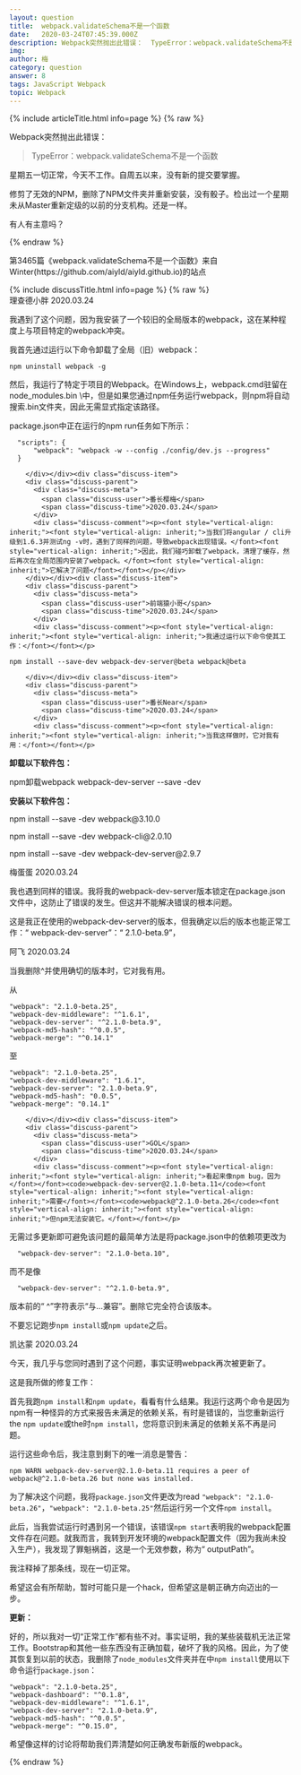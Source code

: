 ```yaml
---
layout: question
title:  webpack.validateSchema不是一个函数
date:   2020-03-24T07:45:39.000Z
description: Webpack突然抛出此错误：  TypeError：webpack.validateSchema不是一个函数星期五一切正常，今天不工作。自周...
img: 
author: 梅
category: question
answer: 8
tags: JavaScript Webpack
topic: Webpack
---
```

<div class="article-root">
  <div class="article">
    {% include articleTitle.html info=page %}
    {% raw %}
    <div class="article-content"><p><font style="vertical-align: inherit;"><font style="vertical-align: inherit;">Webpack突然抛出此错误：</font></font></p>

<blockquote>
  <p><font style="vertical-align: inherit;"><font style="vertical-align: inherit;">TypeError：webpack.validateSchema不是一个函数</font></font></p>
</blockquote>

<p><font style="vertical-align: inherit;"><font style="vertical-align: inherit;">星期五一切正常，今天不工作。</font><font style="vertical-align: inherit;">自周五以来，没有新的提交要掌握。</font></font></p>

<p><font style="vertical-align: inherit;"><font style="vertical-align: inherit;">修剪了无效的NPM，删除了NPM文件夹并重新安装，没有骰子。</font><font style="vertical-align: inherit;">检出过一个星期未从Master重新定级的以前的分支机构。</font><font style="vertical-align: inherit;">还是一样。</font></font></p>

<p><font style="vertical-align: inherit;"><font style="vertical-align: inherit;">有人有主意吗？</font></font></p></div>
    {% endraw %}
  </div>
  <p class="winter_mark">第3465篇《webpack.validateSchema不是一个函数》来自Winter(https://github.com/aiyld/aiyld.github.io)的站点</p>
  <div class="discuss-wrapper">
    {% include discussTitle.html info=page %}
    {% raw %}
    <div class="discuss-item">
        <div class="discuss-parent">
          <div class="discuss-meta">
            <span class="discuss-user">理查德小胖</span>
            <span class="discuss-time">2020.03.24</span>
          </div>
          <div class="discuss-comment"><p><font style="vertical-align: inherit;"><font style="vertical-align: inherit;">我遇到了这个问题，因为我安装了一个较旧的全局版本的webpack，这在某种程度上与项目特定的webpack冲突。</font></font></p>

<p><font style="vertical-align: inherit;"><font style="vertical-align: inherit;">我首先通过运行以下命令卸载了全局（旧）webpack：</font></font></p>

<pre><code>npm uninstall webpack -g
</code></pre>

<p><font style="vertical-align: inherit;"><font style="vertical-align: inherit;">然后，我运行了特定于项目的Webpack。</font><font style="vertical-align: inherit;">在Windows上，webpack.cmd驻留在node_modules.bin \中，但是如果您通过npm任务运行webpack，则npm将自动搜索.bin文件夹，因此无需显式指定该路径。</font></font></p>

<p><font style="vertical-align: inherit;"><font style="vertical-align: inherit;">package.json中正在运行的npm run任务如下所示：</font></font></p>

<pre><code>  "scripts": {<font></font>
      "webpack": "webpack -w --config ./config/dev.js --progress"<font></font>
  }<font></font>
</code></pre></div>
        </div></div><div class="discuss-item">
        <div class="discuss-parent">
          <div class="discuss-meta">
            <span class="discuss-user">番长樱梅</span>
            <span class="discuss-time">2020.03.24</span>
          </div>
          <div class="discuss-comment"><p><font style="vertical-align: inherit;"><font style="vertical-align: inherit;">当我们将angular / cli升级到1.6.3并测试ng -v时，遇到了同样的问题，导致webpack出现错误。</font><font style="vertical-align: inherit;">因此，我们碰巧卸载了webpack，清理了缓存，然后再次在全局范围内安装了webpack。</font><font style="vertical-align: inherit;">它解决了问题</font></font></p></div>
        </div></div><div class="discuss-item">
        <div class="discuss-parent">
          <div class="discuss-meta">
            <span class="discuss-user">前端猿小哥</span>
            <span class="discuss-time">2020.03.24</span>
          </div>
          <div class="discuss-comment"><p><font style="vertical-align: inherit;"><font style="vertical-align: inherit;">我通过运行以下命令使其工作：</font></font></p>

<pre><code>npm install --save-dev webpack-dev-server@beta webpack@beta
</code></pre></div>
        </div></div><div class="discuss-item">
        <div class="discuss-parent">
          <div class="discuss-meta">
            <span class="discuss-user">番长Near</span>
            <span class="discuss-time">2020.03.24</span>
          </div>
          <div class="discuss-comment"><p><font style="vertical-align: inherit;"><font style="vertical-align: inherit;">当我这样做时，它对我有用：</font></font></p>

<p><strong><font style="vertical-align: inherit;"><font style="vertical-align: inherit;">卸载以下软件包：</font></font></strong></p>

<p><font style="vertical-align: inherit;"><font style="vertical-align: inherit;">npm卸载webpack webpack-dev-server --save -dev</font></font></p>

<p><strong><font style="vertical-align: inherit;"><font style="vertical-align: inherit;">安装以下软件包：</font></font></strong></p>

<p><font style="vertical-align: inherit;"><font style="vertical-align: inherit;">npm install --save -dev webpack@3.10.0</font></font></p>

<p><font style="vertical-align: inherit;"><font style="vertical-align: inherit;">npm install --save -dev webpack-cli@2.0.10</font></font></p>

<p><font style="vertical-align: inherit;"><font style="vertical-align: inherit;">npm install --save -dev webpack-dev-server@2.9.7</font></font></p></div>
        </div></div><div class="discuss-item">
        <div class="discuss-parent">
          <div class="discuss-meta">
            <span class="discuss-user">梅蛋蛋</span>
            <span class="discuss-time">2020.03.24</span>
          </div>
          <div class="discuss-comment"><p><font style="vertical-align: inherit;"><font style="vertical-align: inherit;">我也遇到同样的错误。</font><font style="vertical-align: inherit;">我将我的webpack-dev-server版本锁定在package.json文件中，这防止了错误的发生。</font><font style="vertical-align: inherit;">但这并不能解决错误的根本问题。</font></font></p>

<p><font style="vertical-align: inherit;"><font style="vertical-align: inherit;">这是我正在使用的webpack-dev-server的版本，但我确定以后的版本也能正常工作：“ webpack-dev-server”：“ 2.1.0-beta.9”，</font></font></p></div>
        </div></div><div class="discuss-item">
        <div class="discuss-parent">
          <div class="discuss-meta">
            <span class="discuss-user">阿飞</span>
            <span class="discuss-time">2020.03.24</span>
          </div>
          <div class="discuss-comment"><p><font style="vertical-align: inherit;"><font style="vertical-align: inherit;">当我删除^并使用确切的版本时，它对我有用。</font></font></p>

<p><font style="vertical-align: inherit;"><font style="vertical-align: inherit;">从 </font></font></p>

<pre><code>"webpack": "2.1.0-beta.25",<font></font>
"webpack-dev-middleware": "^1.6.1",<font></font>
"webpack-dev-server": "^2.1.0-beta.9",<font></font>
"webpack-md5-hash": "^0.0.5",<font></font>
"webpack-merge": "^0.14.1"<font></font>
</code></pre>

<p><font style="vertical-align: inherit;"><font style="vertical-align: inherit;">至 </font></font></p>

<pre><code>"webpack": "2.1.0-beta.25",<font></font>
"webpack-dev-middleware": "1.6.1",<font></font>
"webpack-dev-server": "2.1.0-beta.9",<font></font>
"webpack-md5-hash": "0.0.5",<font></font>
"webpack-merge": "0.14.1"<font></font>
</code></pre></div>
        </div></div><div class="discuss-item">
        <div class="discuss-parent">
          <div class="discuss-meta">
            <span class="discuss-user">GOL</span>
            <span class="discuss-time">2020.03.24</span>
          </div>
          <div class="discuss-comment"><p><font style="vertical-align: inherit;"><font style="vertical-align: inherit;">看起来像npm bug，因为</font></font><code>webpack-dev-server@2.1.0-beta.11</code><font style="vertical-align: inherit;"><font style="vertical-align: inherit;">需要</font></font><code>webpack@^2.1.0-beta.26</code><font style="vertical-align: inherit;"><font style="vertical-align: inherit;">但npm无法安装它。</font></font></p>

<p><font style="vertical-align: inherit;"><font style="vertical-align: inherit;">无需过多更新即可避免该问题的最简单方法是将package.json中的依赖项更改为</font></font></p>

<pre><code>  "webpack-dev-server": "2.1.0-beta.10",
</code></pre>

<p><font style="vertical-align: inherit;"><font style="vertical-align: inherit;">而不是像</font></font></p>

<pre><code>  "webpack-dev-server": "^2.1.0-beta.9",
</code></pre>

<p><font style="vertical-align: inherit;"><font style="vertical-align: inherit;">版本前的“ ^”字符表示“与...兼容”。</font><font style="vertical-align: inherit;">删除它完全符合该版本。</font></font></p>

<p><font style="vertical-align: inherit;"><font style="vertical-align: inherit;">不要忘记跑步</font></font><code>npm install</code><font style="vertical-align: inherit;"><font style="vertical-align: inherit;">或</font></font><code>npm update</code><font style="vertical-align: inherit;"><font style="vertical-align: inherit;">之后。</font></font></p></div>
        </div></div><div class="discuss-item">
        <div class="discuss-parent">
          <div class="discuss-meta">
            <span class="discuss-user">凯达蒙</span>
            <span class="discuss-time">2020.03.24</span>
          </div>
          <div class="discuss-comment"><p><font style="vertical-align: inherit;"><font style="vertical-align: inherit;">今天，我几乎与您同时遇到了这个问题，事实证明webpack再次被更新了。</font></font></p>

<p><font style="vertical-align: inherit;"><font style="vertical-align: inherit;">这是我所做的修复工作：</font></font></p>

<p><font style="vertical-align: inherit;"><font style="vertical-align: inherit;">首先我跑</font></font><code>npm install</code><font style="vertical-align: inherit;"><font style="vertical-align: inherit;">和</font></font><code>npm update</code><font style="vertical-align: inherit;"><font style="vertical-align: inherit;">，看看有什么结果。</font><font style="vertical-align: inherit;">我运行这两个命令是因为npm有一种怪异的方式来报告未满足的依赖关系，有时是错误的，当您重新运行the </font></font><code>npm update</code><font style="vertical-align: inherit;"><font style="vertical-align: inherit;">或the时</font></font><code>npm install</code><font style="vertical-align: inherit;"><font style="vertical-align: inherit;">，您将意识到未满足的依赖关系不再是问题。</font></font></p>

<p><font style="vertical-align: inherit;"><font style="vertical-align: inherit;">运行这些命令后，我注意到剩下的唯一消息是警告：</font></font></p>

<p><code>npm WARN webpack-dev-server@2.1.0-beta.11 requires a peer of webpack@^2.1.0-beta.26 but none was installed.</code></p>

<p><font style="vertical-align: inherit;"><font style="vertical-align: inherit;">为了解决这个问题，我将</font></font><code>package.json</code><font style="vertical-align: inherit;"><font style="vertical-align: inherit;">文件</font><font style="vertical-align: inherit;">更改</font><font style="vertical-align: inherit;">为read </font></font><code>"webpack": "2.1.0-beta.26"</code><font style="vertical-align: inherit;"><font style="vertical-align: inherit;">，</font></font><code>"webpack": "2.1.0-beta.25"</code><font style="vertical-align: inherit;"><font style="vertical-align: inherit;">然后运行另一个文件</font></font><code>npm install</code><font style="vertical-align: inherit;"><font style="vertical-align: inherit;">。</font></font></p>

<p><font style="vertical-align: inherit;"><font style="vertical-align: inherit;">此后，当我尝试运行时遇到另一个错误，该错误</font></font><code>npm start</code><font style="vertical-align: inherit;"><font style="vertical-align: inherit;">表明我的webpack配置文件存在问题。</font><font style="vertical-align: inherit;">就我而言，我转到开发环境的webpack配置文件（因为我尚未投入生产），我发现了罪魁祸首，这是一个无效参数，称为“ outputPath”。</font></font></p>

<p><font style="vertical-align: inherit;"><font style="vertical-align: inherit;">我注释掉了那条线，现在一切正常。</font></font></p>

<p><font style="vertical-align: inherit;"><font style="vertical-align: inherit;">希望这会有所帮助，暂时可能只是一个hack，但希望这是朝正确方向迈出的一步。</font></font></p>

<p><strong><font style="vertical-align: inherit;"><font style="vertical-align: inherit;">更新：</font></font></strong></p>

<p><font style="vertical-align: inherit;"><font style="vertical-align: inherit;">好的，所以我对一切“正常工作”都有些不对。</font><font style="vertical-align: inherit;">事实证明，我的某些装载机无法正常工作。</font><font style="vertical-align: inherit;">Bootstrap和其他一些东西没有正确加载，破坏了我的风格。</font><font style="vertical-align: inherit;">因此，为了使其恢复到以前的状态，我删除了</font></font><code>node_modules</code><font style="vertical-align: inherit;"><font style="vertical-align: inherit;">文件夹并在中</font></font><code>npm install</code><font style="vertical-align: inherit;"><font style="vertical-align: inherit;">使用以下命令</font><font style="vertical-align: inherit;">运行</font></font><code>package.json</code><font style="vertical-align: inherit;"><font style="vertical-align: inherit;">：</font></font></p>

<pre><code>"webpack": "2.1.0-beta.25",<font></font>
"webpack-dashboard": "^0.1.8",<font></font>
"webpack-dev-middleware": "^1.6.1",<font></font>
"webpack-dev-server": "2.1.0-beta.9",<font></font>
"webpack-md5-hash": "^0.0.5",<font></font>
"webpack-merge": "^0.15.0",<font></font>
</code></pre>

<p><font style="vertical-align: inherit;"><font style="vertical-align: inherit;">希望像这样的讨论将帮助我们弄清楚如何正确发布新版的webpack。</font></font></p></div>
        </div></div>
    {% endraw %}
  </div>
<div>
